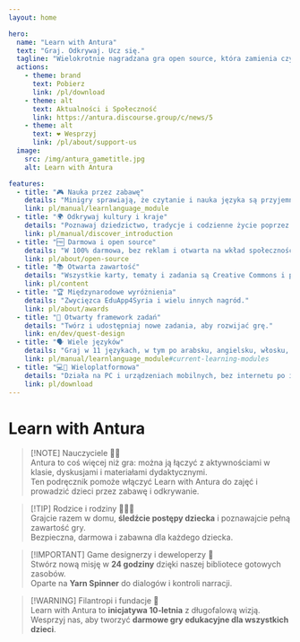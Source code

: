 ```yaml
---
layout: home

hero:
  name: "Learn with Antura"
  text: "Graj. Odkrywaj. Ucz się."
  tagline: "Wielokrotnie nagradzana gra open source, która zamienia czytanie, język i kulturę w przygodę."
  actions:
    - theme: brand
      text: Pobierz
      link: /pl/download
    - theme: alt
      text: Aktualności i Społeczność
      link: https://antura.discourse.group/c/news/5
    - theme: alt
      text: ❤️ Wesprzyj
      link: /pl/about/support-us
  image:
    src: /img/antura_gametitle.jpg
    alt: Learn with Antura

features:
  - title: "🎮 Nauka przez zabawę"
    details: "Minigry sprawiają, że czytanie i nauka języka są przyjemne."
    link: pl/manual/learnlanguage_module
  - title: "🌍 Odkrywaj kultury i kraje"
    details: "Poznawaj dziedzictwo, tradycje i codzienne życie poprzez zadania."
    link: pl/manual/discover_introduction
  - title: "🆓 Darmowa i open source"
    details: "W 100% darmowa, bez reklam i otwarta na wkład społeczności."
    link: pl/about/open-source
  - title: "📚 Otwarta zawartość"
    details: "Wszystkie karty, tematy i zadania są Creative Commons i publikowane tutaj."
    link: pl/content
  - title: "🏆 Międzynarodowe wyróżnienia"
    details: "Zwycięzca EduApp4Syria i wielu innych nagród."
    link: pl/about/awards
  - title: "🧩 Otwarty framework zadań"
    details: "Twórz i udostępniaj nowe zadania, aby rozwijać grę."
    link: en/dev/quest-design
  - title: "🗣️ Wiele języków"
    details: "Graj w 11 językach, w tym po arabsku, angielsku, włosku, polsku i innych."
    link: pl/manual/learnlanguage_module#current-learning-modules
  - title: "💻📱 Wieloplatformowa"
    details: "Działa na PC i urządzeniach mobilnych, bez internetu po instalacji."
    link: pl/download
---
```


# Learn with Antura

<YouTubeVideo id="HDM7a1i_kIw" title="Zwiastun Antura" />

> [!NOTE] Nauczyciele 👩‍🏫  
> Antura to coś więcej niż gra: można ją łączyć z aktywnościami w klasie, dyskusjami i materiałami dydaktycznymi.  
> Ten podręcznik pomoże włączyć Learn with Antura do zajęć i prowadzić dzieci przez zabawę i odkrywanie.

> [!TIP] Rodzice i rodziny 👨‍👩‍👧  
> Grajcie razem w domu, **śledźcie postępy dziecka** i poznawajcie pełną zawartość gry.  
> Bezpieczna, darmowa i zabawna dla każdego dziecka.

> [!IMPORTANT] Game designerzy i deweloperzy 🎨  
> Stwórz nową misję w **24 godziny** dzięki naszej bibliotece gotowych zasobów.  
> Oparte na **Yarn Spinner** do dialogów i kontroli narracji.

> [!WARNING] Filantropi i fundacje 🤝  
> Learn with Antura to **inicjatywa 10‑letnia** z długofalową wizją.  
> Wesprzyj nas, aby tworzyć **darmowe gry edukacyjne dla wszystkich dzieci**.

